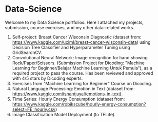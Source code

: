 # Data-Science
Welcome to my Data Science portfolios. Here I attached my projects, submission, course exercises, and my other data-related works.

1. Self-project: Breast Cancer Wisconsin Diagnostic (dataset from: https://www.kaggle.com/uciml/breast-cancer-wisconsin-data) using Decision Tree Classifier and Hyperparameter Tuning using GridSearchCV.
2. Convolutional Neural Network: Image recognition for hand showing Rock/Paper/Scissors. (Submission Project for Dicoding: "Machine Learning for Beginner/Belajar Machine Learning Untuk Pemula"), as a required project to pass the course. Has been reviewed and approved with 4/5 stars by Dicoding experts.
3. Exercises from "Machine Learning for Beginner" Course on Dicoding.
4. Natural Language Processing: Emotion in Text (dataset from: https://www.kaggle.com/ishantjuyal/emotions-in-text).
5. Time Series: Hourly Energy Consumption (dataset from: https://www.kaggle.com/robikscube/hourly-energy-consumption?select=FE_hourly.csv)
6. Image Classification Model Deployment (to TFLite).
